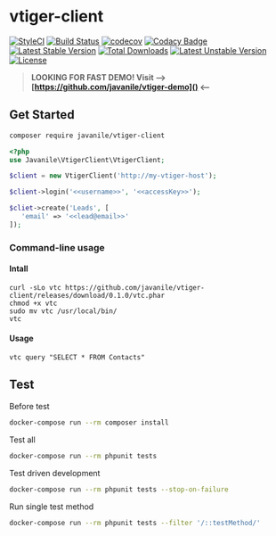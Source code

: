 # vtiger-client

[![StyleCI](https://github.styleci.io/repos/103863537/shield?branch=master)](https://github.styleci.io/repos/103863537)
[![Build Status](https://travis-ci.com/javanile/vtiger-client.svg?branch=master)](https://travis-ci.com/javanile/vtiger-client)
[![codecov](https://codecov.io/gh/javanile/vtiger-client/branch/master/graph/badge.svg)](https://codecov.io/gh/javanile/vtiger-client)
[![Codacy Badge](https://api.codacy.com/project/badge/Grade/ffb974752a804645978286bc99759a09)](https://www.codacy.com/app/francescobianco/vtiger-client?utm_source=github.com&amp;utm_medium=referral&amp;utm_content=javanile/vtiger-client&amp;utm_campaign=Badge_Grade)
[![Latest Stable Version](https://poser.pugx.org/javanile/vtiger-client/v)](//packagist.org/packages/javanile/vtiger-client) [![Total Downloads](https://poser.pugx.org/javanile/vtiger-client/downloads)](//packagist.org/packages/javanile/vtiger-client) [![Latest Unstable Version](https://poser.pugx.org/javanile/vtiger-client/v/unstable)](//packagist.org/packages/javanile/vtiger-client) [![License](https://poser.pugx.org/javanile/vtiger-client/license)](//packagist.org/packages/javanile/vtiger-client)

> **LOOKING FOR FAST DEMO! Visit --> [https://github.com/javanile/vtiger-demo]() <--**

## Get Started

```bash
composer require javanile/vtiger-client
```

```php
<?php
use Javanile\VtigerClient\VtigerClient;

$client = new VtigerClient('http://my-vtiger-host');

$client->login('<<username>>', '<<accessKey>>');

$cliet->create('Leads', [
   'email' => '<<lead@email>>' 
]);
```

### Command-line usage

#### Intall

```shell
curl -sLo vtc https://github.com/javanile/vtiger-client/releases/download/0.1.0/vtc.phar
chmod +x vtc
sudo mv vtc /usr/local/bin/ 
vtc
```

#### Usage

```shell
vtc query "SELECT * FROM Contacts"
```

## Test

Before test
```bash
docker-compose run --rm composer install
```

Test all
```bash
docker-compose run --rm phpunit tests
```

Test driven development
```bash
docker-compose run --rm phpunit tests --stop-on-failure
```

Run single test method
```bash
docker-compose run --rm phpunit tests --filter '/::testMethod/'
```
